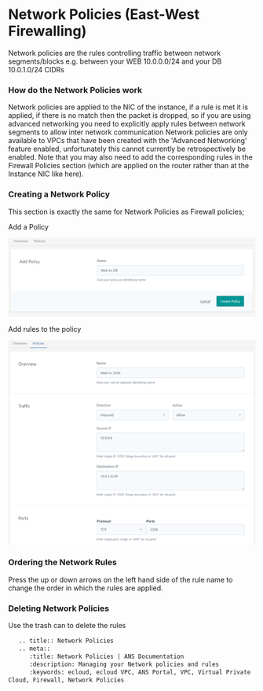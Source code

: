 # Network Policies (East-West Firewalling)
Network policies are the rules controlling traffic between network segments/blocks e.g. between your WEB 10.0.0.0/24 and your DB 10.0.1.0/24 CIDRs

### How do the Network Policies work
Network policies are applied to the NIC of the instance, if a rule is met it is applied, if there is no match then the packet is dropped, so if you are using advanced networking you need to explicitly apply rules between network segments to allow inter network communication
Network policies are only available to VPCs that have been created with the 'Advanced Networking' feature enabled, unfortunately this cannot currently be retrospectively be enabled.
Note that you may also need to add the corresponding rules in the Firewall Policies section (which are applied on the router rather than at the Instance NIC like here).

### Creating a Network Policy
This section is exactly the same for Network Policies as Firewall policies;

Add a Policy

![Network Policies](files/network-policies-create.png)

Add rules to the policy

![Network Policies](files/network-policies-rules-create.png)

### Ordering the Network Rules
Press the up or down arrows on the left hand side of the rule name to change the order in which the rules are applied.

### Deleting Network Policies
Use the trash can to delete the rules


```eval_rst
   .. title:: Network Policies
   .. meta::
      :title: Network Policies | ANS Documentation
      :description: Managing your Network policies and rules
      :keywords: ecloud, ecloud VPC, ANS Portal, VPC, Virtual Private Cloud, Firewall, Network Policies
```
